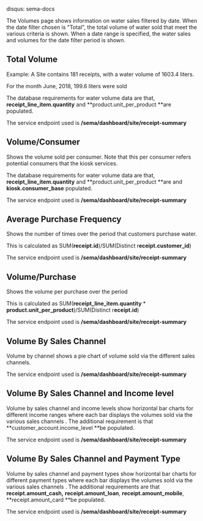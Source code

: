 disqus: sema-docs

The Volumes page shows information on water sales filtered by date. 
When the date filter chosen is "Total", the  total volume of water sold 
that meet the various criteria is shown. When a date range is specified,
 the water sales and volumes for the date filter period is shown.

## Total Volume

Example: A Site contains 181 receipts, with a water volume of 1603.4 liters.

For the month June, 2018, 199.6 liters were sold

The database requirements for water volume data are that, **receipt_line_item.quantity** and **product.unit_per_product **are populated.

The service endpoint used is **/sema/dashboard/site/receipt-summary**

## Volume/Consumer

Shows the volume sold per consumer. Note that this per consumer refers potential consumers that the kiosk services.

The database requirements for water volume data are that, **receipt_line_item.quantity** and **product.unit_per_product **are and **kiosk.consumer_base** populated.

The service endpoint used is **/sema/dashboard/site/receipt-summary**

## Average Purchase Frequency

Shows the number of times over the period that customers purchase water.

This is calculated as SUM(**receipt.id**)/SUM(Distinct r**eceipt.customer_id**)

The service endpoint used is **/sema/dashboard/site/receipt-summary**

## Volume/Purchase 

Shows the volume per purchase over the period

This is calculated as SUM(**receipt_line_item.quantity** * **product.unit_per_product**)/SUM(Distinct r**eceipt.id**)

The service endpoint used is **/sema/dashboard/site/receipt-summary**

## Volume By Sales Channel

Volume by channel shows a pie chart of volume sold via the different sales channels.

The service endpoint used is **/sema/dashboard/site/receipt-summary**

## Volume By Sales Channel and Income level

Volume
 by sales channel and income levels show horizontal bar charts for 
different income ranges where each bar displays the volumes sold via the
 various sales channels . The additional requirement is that **customer_account.income_level **be populated.

The service endpoint used is **/sema/dashboard/site/receipt-summary**

## Volume By Sales Channel and Payment Type

Volume
 by sales channel and payment types show horizontal bar charts for 
different payment types where each bar displays the volumes sold via the
 various sales channels . The additional requirements are that **receipt.amount_cash,** **receipt.amount_loan**, **receipt.amount_mobile**, **receipt.amount_card **be populated.

The service endpoint used is **/sema/dashboard/site/receipt-summary**